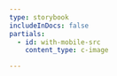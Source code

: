 ```yaml
---
type: storybook
includeInDocs: false
partials:
  - id: with-mobile-src
    content_type: c-image

---
```

